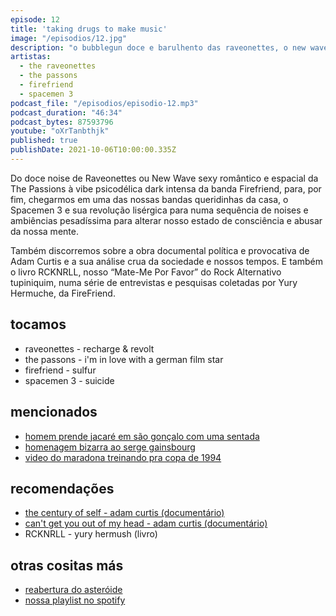 ```yaml
---
episode: 12
title: 'taking drugs to make music'
image: "/episodios/12.jpg"
description: "o bubblegun doce e barulhento das raveonettes, o new wave efêmero e gostosinho da the passions, as drogas pesadas e a viagem infinita do spacemen 3, e um pouquinho mais de lisergia com a firefriend..."
artistas:
  - the raveonettes
  - the passons
  - firefriend
  - spacemen 3
podcast_file: "/episodios/episodio-12.mp3"
podcast_duration: "46:34"
podcast_bytes: 87593796
youtube: "oXrTanbthjk"
published: true
publishDate: 2021-10-06T10:00:00.335Z
---
```


Do doce noise de Raveonettes ou New Wave sexy romântico e espacial da The Passions à vibe psicodélica dark intensa da banda Firefriend, para, por fim, chegarmos em uma das nossas bandas queridinhas da casa, o Spacemen 3 e sua revolução lisérgica para numa sequência de noises e ambiências pesadíssima para alterar nosso estado de consciência e abusar da nossa mente. 

Também discorremos sobre a obra documental política e provocativa de Adam Curtis e a sua análise crua da sociedade e nossos tempos. E também o livro RCKNRLL, nosso “Mate-Me Por Favor” do Rock Alternativo tupiniquim, numa série de entrevistas e pesquisas coletadas por Yury Hermuche, da FireFriend.

## tocamos
* raveonettes - recharge & revolt
* the passons - i'm in love with a german film star
* firefriend - sulfur
* spacemen 3 - suicide

## mencionados
* [homem prende jacaré em são gonçalo com uma sentada](https://g1.globo.com/rj/rio-de-janeiro/noticia/2021/09/30/peixeiro-jacare.ghtm)
* [homenagem bizarra ao serge gainsbourg](https://m.facebook.com/story.php?story_fbid=4559410934117431&id=100001457073s405&sfnsn=wiwspwa)
* [video do maradona treinando pra copa de 1994](https://twitter.com/90sfootball/status/1443576373369507840)


## recomendações
* [the century of self - adam curtis (documentário)](https://www.youtube.com/watch?v=sYlzJO2jd9k)
* [can't get you out of my head - adam curtis (documentário)](https://www.youtube.com/watch?v=hNsoMfuZZqk)
* RCKNRLL - yury hermush (livro)

## otras cositas más
* [reabertura do asteróide](https://www.facebook.com/events/248371686184801/?ref=newsfeed)
* [nossa playlist no spotify](https://open.spotify.com/playlist/0UiztKuga6LmTAxWTsUQdw?si=fb96026bc1994d90)
